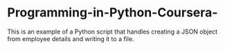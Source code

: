 # Programming-in-Python-Coursera-
This is an example of a Python script that handles creating a JSON object from employee details and writing it to a file.
